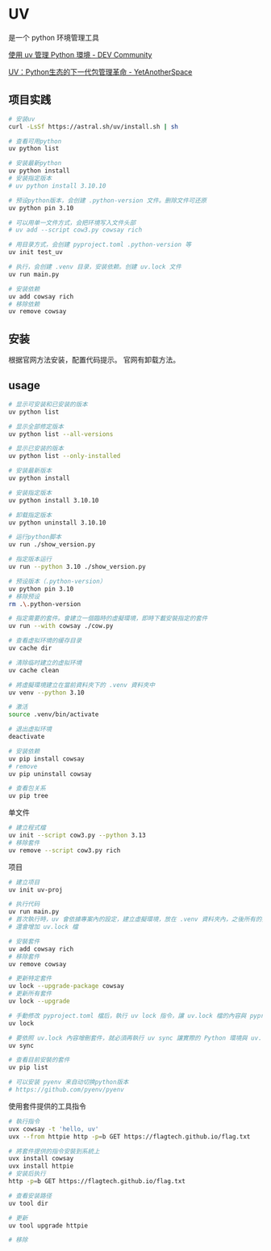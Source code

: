 # UV

是一个 python 环境管理工具

[使用 uv 管理 Python 環境 - DEV Community](https://dev.to/codemee/shi-yong-uv-guan-li-python-huan-jing-53hg)

[UV：Python生态的下一代包管理革命 - YetAnotherSpace](https://hinnuryuu.cc/index.php/archives/53/)

## 项目实践

```sh
# 安装uv
curl -LsSf https://astral.sh/uv/install.sh | sh

# 查看可用python
uv python list

# 安装最新python
uv python install
# 安装指定版本
# uv python install 3.10.10

# 预设python版本，会创建 .python-version 文件。删除文件可还原
uv python pin 3.10

# 可以用单一文件方式，会把环境写入文件头部
# uv add --script cow3.py cowsay rich

# 用目录方式，会创建 pyproject.toml .python-version 等
uv init test_uv

# 执行，会创建 .venv 目录，安装依赖。创建 uv.lock 文件
uv run main.py

# 安装依赖
uv add cowsay rich
# 移除依赖
uv remove cowsay

```

## 安装

根据官网方法安装，配置代码提示。
官网有卸载方法。

## usage

```sh
# 显示可安装和已安装的版本
uv python list

# 显示全部修定版本
uv python list --all-versions

# 显示已安装的版本
uv python list --only-installed

# 安装最新版本
uv python install

# 安装指定版本
uv python install 3.10.10

# 卸载指定版本
uv python uninstall 3.10.10

```

```sh
# 运行python脚本
uv run ./show_version.py

# 指定版本运行
uv run --python 3.10 ./show_version.py

# 预设版本（.python-version）
uv python pin 3.10
# 移除预设
rm .\.python-version

```

```sh
# 指定需要的套件。會建立一個臨時的虛擬環境，即時下載安裝指定的套件
uv run --with cowsay ./cow.py

# 查看虚拟环境的缓存目录
uv cache dir

# 清除临时建立的虚拟环境
uv cache clean
```

```sh
# 將虛擬環境建立在當前資料夾下的 .venv 資料夾中
uv venv --python 3.10

# 激活
source .venv/bin/activate

# 退出虚拟环境
deactivate

# 安装依赖
uv pip install cowsay
# remove
uv pip uninstall cowsay

# 查看包关系
uv pip tree
```

单文件

```sh
# 建立程式檔
uv init --script cow3.py --python 3.13
# 移除套件
uv remove --script cow3.py rich
```

项目

```sh
# 建立项目
uv init uv-proj

# 执行代码
uv run main.py 
# 首次執行時，uv 會依據專案內的設定，建立虛擬環境，放在 .venv 資料夾內，之後所有的操作都是利用這個虛擬環境
# 還會增加 uv.lock 檔

# 安裝套件
uv add cowsay rich
# 移除套件
uv remove cowsay

# 更新特定套件
uv lock --upgrade-package cowsay
# 更新所有套件
uv lock --upgrade

# 手動修改 pyproject.toml 檔后，執行 uv lock 指令，讓 uv.lock 檔的內容與 pyproject.toml 檔一致
uv lock

# 要依照 uv.lock 內容增刪套件，就必須再執行 uv sync 讓實際的 Python 環境與 uv.lock 檔的內容一致
uv sync

# 查看目前安裝的套件
uv pip list

# 可以安装 pyenv 来自动切换python版本
# https://github.com/pyenv/pyenv
```

使用套件提供的工具指令

```sh
# 執行指令
uvx cowsay -t 'hello, uv'
uvx --from httpie http -p=b GET https://flagtech.github.io/flag.txt

# 將套件提供的指令安裝到系統上
uvx install cowsay
uvx install httpie
# 安装后执行
http -p=b GET https://flagtech.github.io/flag.txt

# 查看安装路径
uv tool dir

# 更新
uv tool upgrade httpie

# 移除
```

